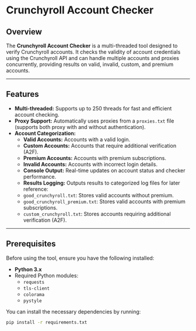 # Crunchyroll Account Checker

## Overview
The **Crunchyroll Account Checker** is a multi-threaded tool designed to verify Crunchyroll accounts. It checks the validity of account credentials using the Crunchyroll API and can handle multiple accounts and proxies concurrently, providing results on valid, invalid, custom, and premium accounts.

---

## Features
- **Multi-threaded:** Supports up to 250 threads for fast and efficient account checking.
- **Proxy Support:** Automatically uses proxies from a `proxies.txt` file (supports both proxy with and without authentication).
- **Account Categorization:**
  - **Valid Accounts:** Accounts with a valid login.
  - **Custom Accounts:** Accounts that require additional verification (A2F).
  - **Premium Accounts:** Accounts with premium subscriptions.
  - **Invalid Accounts:** Accounts with incorrect login details.
  - **Console Output:** Real-time updates on account status and checker performance.
  - **Results Logging:** Outputs results to categorized log files for later reference:
  - `good_crunchyroll.txt`: Stores valid accounts without premium.
  - `good_crunchyroll_premium.txt`: Stores valid accounts with premium subscriptions.
  - `custom_crunchyroll.txt`: Stores accounts requiring additional verification (A2F).

---

## Prerequisites
Before using the tool, ensure you have the following installed:
- **Python 3.x**
- Required Python modules:
  - `requests`
  - `tls-client`
  - `colorama`
  - `pystyle`
  
You can install the necessary dependencies by running:
```bash
pip install -r requirements.txt
